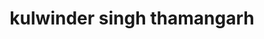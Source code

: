 ---
title: "kulwinder singh thamangarh"
url: /bathinda/kulwinder-singh-thamangarh/
shop: mobile phone
---
